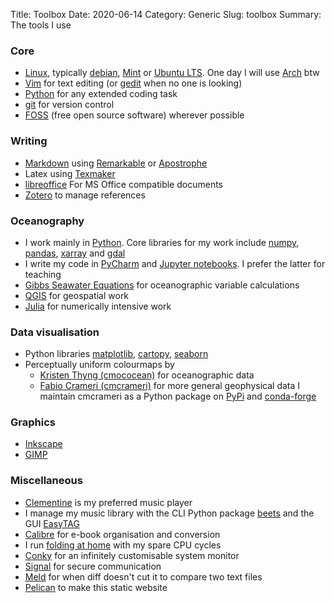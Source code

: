 Title: Toolbox
Date: 2020-06-14
Category: Generic
Slug: toolbox
Summary: The tools I use

### Core 
- [Linux](https://en.wikipedia.org/wiki/Linux), typically [debian](https://www.debian.org/), [Mint](https://linuxmint.com/) or [Ubuntu LTS](https://wiki.ubuntu.com/LTS). One day I will use [Arch](https://www.archlinux.org/) btw
- [Vim](https://www.vim.org/) for text editing (or [gedit](https://wiki.gnome.org/Apps/Gedit) when no one is looking)
- [Python](https://www.python.org/) for any extended coding task
- [git](https://git-scm.com/) for version control
- [FOSS](https://en.wikipedia.org/wiki/Free_and_open-source_software) (free open source software) wherever possible


### Writing
- [Markdown](https://www.markdownguide.org/basic-syntax/) using [Remarkable](https://remarkableapp.github.io/) or [Apostrophe](https://github.com/ApostropheEditor/Apostrophe)
- Latex using [Texmaker](https://www.xm1math.net/texmaker/)
- [libreoffice](https://www.libreoffice.org/) For MS Office compatible documents
- [Zotero](https://www.zotero.org/) to manage references

### Oceanography
- I work mainly in [Python](https://www.python.org/). Core libraries for my work include [numpy](https://numpy.org/), [pandas](https://pandas.pydata.org/), [xarray](http://xarray.pydata.org/en/stable/) and [gdal](https://pypi.org/project/GDAL/)
- I write my code in [PyCharm](https://www.jetbrains.com/pycharm/) and [Jupyter notebooks](https://jupyter.org/). I prefer the latter for teaching
- [Gibbs Seawater Equations](https://teos-10.github.io/GSW-Python/) for oceanographic variable calculations
- [QGIS](https://www.qgis.org/en/site/) for geospatial work
- [Julia](https://julialang.org/) for numerically intensive work

### Data visualisation
- Python libraries [matplotlib](https://matplotlib.org/), [cartopy](https://scitools.org.uk/cartopy/docs/latest/), [seaborn](http://seaborn.pydata.org/)
- Perceptually uniform colourmaps by
	- [Kristen Thyng (cmococean)](https://matplotlib.org/cmocean/) for oceanographic data
	- [Fabio Crameri (cmcrameri)](http://www.fabiocrameri.ch/colourmaps.php) for more general geophysical data
I maintain cmcrameri as a Python package on [PyPi](https://pypi.org/project/cmcrameri/) and [conda-forge](https://github.com/conda-forge/cmcrameri-feedstock) 

### Graphics
- [Inkscape](https://inkscape.org/)
- [GIMP](https://www.gimp.org/)

### Miscellaneous
- [Clementine](https://www.clementine-player.org/) is my preferred music player
- I manage my music library with the CLI Python package [beets](http://beets.io/) and the GUI [EasyTAG](https://wiki.gnome.org/Apps/EasyTAG)
- [Calibre](https://calibre-ebook.com/) for e-book organisation and conversion
- I run [folding at home](https://foldingathome.org/) with my spare CPU cycles
- [Conky](https://github.com/brndnmtthws/conky) for an infinitely customisable system monitor
- [Signal](https://www.signal.org/) for secure communication
- [Meld](https://meldmerge.org/) for when diff doesn't cut it to compare two text files
- [Pelican](https://blog.getpelican.com/) to make this static website



